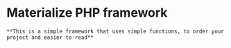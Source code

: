 # Materialize PHP framework

	**This is a simple framework that uses simple functions, to order your project and easier to read**
